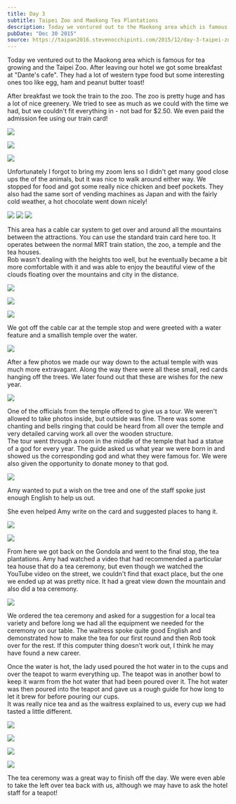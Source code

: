 ```yaml
---
title: Day 3
subtitle: Taipei Zoo and Maokong Tea Plantations
description: Today we ventured out to the Maokong area which is famous for tea growing and the Taipei Zoo. After leaving our hotel we got some breakfast...
pubDate: "Dec 30 2015"
source: https://taipan2016.stevenocchipinti.com/2015/12/day-3-taipei-zoo-and-maokong-tea.html
---
```


Today we ventured out to the Maokong area which is famous for tea growing and the Taipei Zoo. After leaving our hotel we got some breakfast at "Dante's cafe". They had a lot of western type food but some interesting ones too like egg, ham and peanut butter toast!

After breakfast we took the train to the zoo. The zoo is pretty huge and has a lot of nice greenery. We tried to see as much as we could with the time we had, but we couldn't fit everything in - not bad for $2.50. We even paid the admission fee using our train card!

[![](https://4.bp.blogspot.com/-viVsYQk9SL8/VoaSGjRAskI/AAAAAAAACpc/gvMtZTuZHX4/s320/20151230_122535.jpg)](https://4.bp.blogspot.com/-viVsYQk9SL8/VoaSGjRAskI/AAAAAAAACpc/gvMtZTuZHX4/s1600/20151230_122535.jpg)

[![](https://1.bp.blogspot.com/-Qng2mPrnqWY/VoaSGiTxRPI/AAAAAAAACpc/-C7T-79JZU8/s320/20151230_122751.jpg)](https://1.bp.blogspot.com/-Qng2mPrnqWY/VoaSGiTxRPI/AAAAAAAACpc/-C7T-79JZU8/s1600/20151230_122751.jpg)

[![](https://1.bp.blogspot.com/-wtRmWxHOOgs/VoaSGnJS3wI/AAAAAAAACpc/7f6UdBcYF94/s320/20151230_123412.jpg)](https://1.bp.blogspot.com/-wtRmWxHOOgs/VoaSGnJS3wI/AAAAAAAACpc/7f6UdBcYF94/s1600/20151230_123412.jpg)

Unfortunately I forgot to bring my zoom lens so I didn't get many good close ups the of the animals, but it was nice to walk around either way. We stopped for food and got some really nice chicken and beef pockets. They also had the same sort of vending machines as Japan and with the fairly cold weather, a hot chocolate went down nicely!

[![](https://2.bp.blogspot.com/-36iHJugLs1g/VoaSGhzeFlI/AAAAAAAACpc/Ai9QywW--HE/s320/20151230_141519.jpg)](https://2.bp.blogspot.com/-36iHJugLs1g/VoaSGhzeFlI/AAAAAAAACpc/Ai9QywW--HE/s1600/20151230_141519.jpg) [![](https://3.bp.blogspot.com/-dOyWoGuAgTQ/VoaSGikmQbI/AAAAAAAACpc/-bki1RYxxxc/s320/20151230_141528.jpg)](https://3.bp.blogspot.com/-dOyWoGuAgTQ/VoaSGikmQbI/AAAAAAAACpc/-bki1RYxxxc/s1600/20151230_141528.jpg) [![](https://4.bp.blogspot.com/-NrzhelZPojo/VoaSGt2nqYI/AAAAAAAACpc/c6VWn7gWxW0/s320/20151230_141659.jpg)](https://4.bp.blogspot.com/-NrzhelZPojo/VoaSGt2nqYI/AAAAAAAACpc/c6VWn7gWxW0/s1600/20151230_141659.jpg)

This area has a cable car system to get over and around all the mountains between the attractions. You can use the standard train card here too. It operates between the normal MRT train station, the zoo, a temple and the tea houses.  
Rob wasn't dealing with the heights too well, but he eventually became a bit more comfortable with it and was able to enjoy the beautiful view of the clouds floating over the mountains and city in the distance.

[![](https://4.bp.blogspot.com/-43y1X6-DmyQ/VoaSGjMruNI/AAAAAAAACpc/3syBtTCrkms/s320/20151230_150748.jpg)](https://4.bp.blogspot.com/-43y1X6-DmyQ/VoaSGjMruNI/AAAAAAAACpc/3syBtTCrkms/s1600/20151230_150748.jpg)

[![](https://1.bp.blogspot.com/-4QbuGj_wozw/VoaSGqRNcUI/AAAAAAAACpc/3tEnAAgJ0tc/s320/20151230_150516.jpg)](https://1.bp.blogspot.com/-4QbuGj_wozw/VoaSGqRNcUI/AAAAAAAACpc/3tEnAAgJ0tc/s1600/20151230_150516.jpg)

[![](https://2.bp.blogspot.com/-YoSVdph1NfY/VoaSGlb5IqI/AAAAAAAACpc/qa6sGTpUUI0/s320/20151230_150941.jpg)](https://2.bp.blogspot.com/-YoSVdph1NfY/VoaSGlb5IqI/AAAAAAAACpc/qa6sGTpUUI0/s1600/20151230_150941.jpg)

We got off the cable car at the temple stop and were greeted with a water feature and a smallish temple over the water.

[![](https://2.bp.blogspot.com/-WXGNlU7qkXE/VoQBrS33qEI/AAAAAAAACTo/mzlumeWB3UQ/s320/DSC_4153-1.jpg)](https://2.bp.blogspot.com/-WXGNlU7qkXE/VoQBrS33qEI/AAAAAAAACTo/mzlumeWB3UQ/s1600/DSC_4153-1.jpg)

After a few photos we made our way down to the actual temple with was much more extravagant. Along the way there were all these small, red cards hanging off the trees. We later found out that these are wishes for the new year.

[![](https://1.bp.blogspot.com/-pdZyBakfp2U/VoQBraZEriI/AAAAAAAACTo/Te4B56BBSFM/s320/DSC_4197-5.jpg)](https://1.bp.blogspot.com/-pdZyBakfp2U/VoQBraZEriI/AAAAAAAACTo/Te4B56BBSFM/s1600/DSC_4197-5.jpg)

One of the officials from the temple offered to give us a tour. We weren't allowed to take photos inside, but outside was fine. There was some chanting and bells ringing that could be heard from all over the temple and very detailed carving work all over the wooden structure.  
The tour went through a room in the middle of the temple that had a statue of a god for every year. The guide asked us what year we were born in and showed us the corresponding god and what they were famous for. We were also given the opportunity to donate money to that god.

[![](https://1.bp.blogspot.com/-6SYENZIH3_I/VoQBrdmt74I/AAAAAAAACTo/Oet6FXb0e3Q/s320/DSC_4182-4.jpg)](https://1.bp.blogspot.com/-6SYENZIH3_I/VoQBrdmt74I/AAAAAAAACTo/Oet6FXb0e3Q/s1600/DSC_4182-4.jpg)

Amy wanted to put a wish on the tree and one of the staff spoke just enough English to help us out.

She even helped Amy write on the card and suggested places to hang it.

[![](https://2.bp.blogspot.com/-rFXm2q-5VM4/VoQBrZeAlKI/AAAAAAAACTo/c6l416pxpFM/s320/DSC_4177-2.jpg)](https://2.bp.blogspot.com/-rFXm2q-5VM4/VoQBrZeAlKI/AAAAAAAACTo/c6l416pxpFM/s1600/DSC_4177-2.jpg)

[![](https://2.bp.blogspot.com/-zaPiO4ynVHM/VoaemYsKF-I/AAAAAAAACuk/Iz2aH_ojBZc/s320/DSC_4194-1.jpg)](https://2.bp.blogspot.com/-zaPiO4ynVHM/VoaemYsKF-I/AAAAAAAACuk/Iz2aH_ojBZc/s1600/DSC_4194-1.jpg)

From here we got back on the Gondola and went to the final stop, the tea plantations. Amy had watched a video that had recommended a particular tea house that do a tea ceremony, but even though we watched the YouTube video on the street, we couldn't find that exact place, but the one we ended up at was pretty nice. It had a great view down the mountain and also did a tea ceremony.

[![](https://2.bp.blogspot.com/-WDeOwewjNDo/VoQBrVT5sAI/AAAAAAAACTo/eKI9GKgl85I/s320/DSC_4200-7.jpg)](https://2.bp.blogspot.com/-WDeOwewjNDo/VoQBrVT5sAI/AAAAAAAACTo/eKI9GKgl85I/s1600/DSC_4200-7.jpg)

We ordered the tea ceremony and asked for a suggestion for a local tea variety and before long we had all the equipment we needed for the ceremony on our table. The waitress spoke quite good English and demonstrated how to make the tea for our first round and then Rob took over for the rest. If this computer thing doesn't work out, I think he may have found a new career.

Once the water is hot, the lady used poured the hot water in to the cups and over the teapot to warm everything up. The teapot was in another bowl to keep it warm from the hot water that had been poured over it. The hot water was then poured into the teapot and gave us a rough guide for how long to let it brew for before pouring our cups.  
It was really nice tea and as the waitress explained to us, every cup we had tasted a little different.

[![](https://2.bp.blogspot.com/-UNOE8aK-YQ0/VoaSGk2pdYI/AAAAAAAACpc/FiLUFUMKCv4/s320/20151230_170531_001.jpg)](https://2.bp.blogspot.com/-UNOE8aK-YQ0/VoaSGk2pdYI/AAAAAAAACpc/FiLUFUMKCv4/s1600/20151230_170531_001.jpg)

[![](https://1.bp.blogspot.com/-XMkFhzbbzTg/VoaSGoq9AbI/AAAAAAAACpc/X4uynOPEUfI/s320/20151230_170414.jpg)](https://1.bp.blogspot.com/-XMkFhzbbzTg/VoaSGoq9AbI/AAAAAAAACpc/X4uynOPEUfI/s1600/20151230_170414.jpg)

[![](https://2.bp.blogspot.com/-I3VRZ0bwZBo/VoaSGvdzl_I/AAAAAAAACpc/yLv2WjAHGXY/s320/20151230_170058.jpg)](https://2.bp.blogspot.com/-I3VRZ0bwZBo/VoaSGvdzl_I/AAAAAAAACpc/yLv2WjAHGXY/s1600/20151230_170058.jpg)

[![](https://3.bp.blogspot.com/-NsjeGvG1xNk/VoaSGpCIsiI/AAAAAAAACpc/bunQHQR1oeM/s320/20151230_165942.jpg)](https://3.bp.blogspot.com/-NsjeGvG1xNk/VoaSGpCIsiI/AAAAAAAACpc/bunQHQR1oeM/s1600/20151230_165942.jpg)

The tea ceremony was a great way to finish off the day. We were even able to take the left over tea back with us, although we may have to ask the hotel staff for a teapot!
